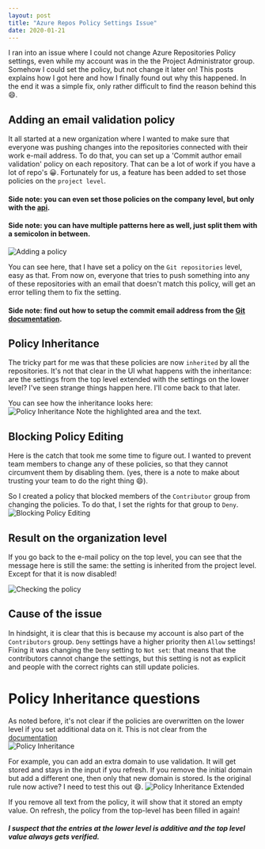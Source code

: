 ```yaml
---
layout: post
title: "Azure Repos Policy Settings Issue"
date: 2020-01-21
---
```


I ran into an issue where I could not change Azure Repositories Policy settings, even while my account was in the the Project Administrator group. Somehow I could set the policy, but not change it later on! This posts explains how I got here and how I finally found out why this happened. In the end it was a simple fix, only rather difficult to find the reason behind this 😄. 

## Adding an email validation policy
It all started at a new organization where I wanted to make sure that everyone was pushing changes into the repositories connected with their work e-mail address. To do that, you can set up a 'Commit author email validation' policy on each repository. That can be a lot of work if you have a lot of repo's 😀. Fortunately for us, a feature has been added to set those policies on the `project level`. 
#### Side note: you can even set those policies on the company level, but only with the [api](https://jessehouwing.net/azure-repos-git-configuring-standard-policies-on-repositories/).
#### Side note: you can have multiple patterns here as well, just split them with a semicolon in between.

![Adding a policy](/images/20200121/20200121_AddingPolicy.png)

You can see here, that I have set a policy on the `Git repositories` level, easy as that. From now on, everyone that tries to push something into any of these repositories with an email that doesn't match this policy, will get an error telling them to fix the setting. 
#### Side note: find out how to setup the commit email address from the [Git documentation](https://git-scm.com/docs/user-manual#telling-git-your-name).

## Policy Inheritance
The tricky part for me was that these policies are now `inherited` by all the repositories. It's not that clear in the UI what happens with the inheritance: are the settings from the top level extended with the settings on the lower level? I've seen strange things happen here. I'll come back to that later.

You can see how the inheritance looks here:  
![Policy Inheritance](/images/20200121/20200121_PolicyInheritance.png)
Note the highlighted area and the text.

## Blocking Policy Editing
Here is the catch that took me some time to figure out. I wanted to prevent team members to change any of these policies, so that they cannot circumvent them by disabling them. (yes, there is a note to make about trusting your team to do the right thing 😄).

So I created a policy that blocked members of the `Contributor` group from changing the policies. To do that, I set the rights for that group to `Deny`.   
![Blocking Policy Editing](/images/20200121/20200121_BlockingPolicyEditing.png)  

## Result on the organization level
If you go back to the e-mail policy on the top level, you can see that the message here is still the same: the setting is inherited from the project level. Except for that it is now disabled!

![Checking the policy](/images/20200121/20200121_PolicyInheritanceEditingBlocked.png)  

## Cause of the issue
In hindsight, it is clear that this is because my account is also part of the `Contributors` group. `Deny` settings have a higher priority then `Allow` settings! Fixing it was changing the `Deny` setting to `Not set`: that means that the contributors cannot change the settings, but this setting is not as explicit and people with the correct rights can still update policies.

# Policy Inheritance questions
As noted before, it's not clear if the policies are overwritten on the lower level if you set additional data on it. This is not clear from the [documentation](https://docs.microsoft.com/en-us/azure/devops/organizations/security/permissions?view=azure-devops&tabs=preview-page#git-repository-permissions-object-level&WT.mc_id=DOP-MVP-5003719)  
![Policy Inheritance](/images/20200121/20200121_PolicyInheritance.png)  

For example, you can add an extra domain to use validation. It will get stored and stays in the input if you refresh.
If you remove the initial domain but add a different one, then only that new domain is stored. Is the original rule now active? I need to test this out 😄.
![Policy Inheritance Extended](/images/20200121/20200121_PolicyInheritanceExtend.png)  

If you remove all text from the policy, it will show that it stored an empty value. On refresh, the policy from the top-level has been filled in again!
##### I suspect that the entries at the lower level is additive and the top level value always gets verified.